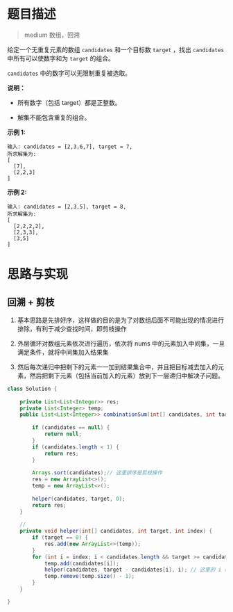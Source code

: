 # 题目描述

> medium 数组，回溯

给定一个无重复元素的数组 `candidates` 和一个目标数 `target` ，找出 `candidates` 中所有可以使数字和为 `target` 的组合。

`candidates` 中的数字可以无限制重复被选取。

**说明：**

- 所有数字（包括 target）都是正整数。

- 解集不能包含重复的组合。 


**示例 1:**

```
输入: candidates = [2,3,6,7], target = 7,
所求解集为:
[
  [7],
  [2,2,3]
]
```

**示例 2:**

```
输入: candidates = [2,3,5], target = 8,
所求解集为:
[
  [2,2,2,2],
  [2,3,3],
  [3,5]
]
```

# 思路与实现

## 回溯 + 剪枝 

1. 基本思路是先排好序，这样做的目的是为了对数组后面不可能出现的情况进行排除，有利于减少查找时间，即剪枝操作

2. 外层循环对数组元素依次进行遍历，依次将 nums 中的元素加入中间集，一旦满足条件，就将中间集加入结果集

3. 然后每次递归中把剩下的元素一一加到结果集合中，并且把目标减去加入的元素，然后把剩下元素（包括当前加入的元素）放到下一层递归中解决子问题。
```Java
class Solution {
    
    private List<List<Integer>> res;
    private List<Integer> temp;
    public List<List<Integer>> combinationSum(int[] candidates, int target) {
        
        if (candidates == null) {
            return null;
        }
        if (candidates.length < 1) {
            return res;
        }
        
        Arrays.sort(candidates);// 这里排序是剪枝操作
        res = new ArrayList<>();
        temp = new ArrayList<>();
        
        helper(candidates, target, 0);
        return res;
    }
    
    // 
    private void helper(int[] candidates, int target, int index) {
        if (target == 0) {
            res.add(new ArrayList<>(temp));
        }
        for (int i = index; i < candidates.length && target >= candidates[i]; i++) { //target>=candidates[i]是剪枝操作
            temp.add(candidates[i]);
            helper(candidates, target - candidates[i], i); // 这里的 i 继续再使用
            temp.remove(temp.size() - 1);
        }
    }

}
```

